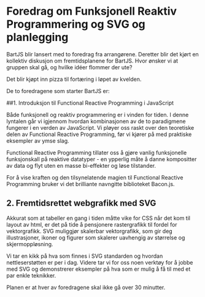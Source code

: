 # Foredrag om Funksjonell Reaktiv Programmering og SVG og planlegging

BartJS blir lansert med to foredrag fra arrangørene. Deretter blir det kjørt en kollektiv diskusjon om fremtidsplanene for BartJS. Hvor ønsker vi at gruppen skal gå, og hvilke idéer flommer der ute?

Det blir kjøpt inn pizza til fortæring i løpet av kvelden.

De to foredragene som starter BartJS er:

##1. Introduksjon til Functional Reactive Programming i JavaScript

Både funksjonell og reaktiv programmering er i vinden for tiden. I denne lyntalen går vi igjennom hvordan kombinasjonen av de to paradigmene fungerer i en verden av JavaScript. Vi pløyer oss raskt over den teoretiske delen av Functional Reactive Programming, før vi kjører på med praktiske eksempler av ymse slag.

Functional Reactive Programming tillater oss å gjøre vanlig funksjonelle funksjonskall på reaktive datatyper - en ypperlig måte å danne kompositter av data og flyt uten en masse bi-effekter og løse tilstander.

For å vise kraften og den tilsynelatende magien til Functional Reactive Programming bruker vi det brilliante navngitte biblioteket Bacon.js.

## 2. Fremtidsrettet webgrafikk med SVG

Akkurat som at tabeller en gang i tiden måtte vike for CSS når det kom til layout av html, er det på tide å pensjonere rastergrafikk til fordel for vektorgrafikk. SVG muliggjør skalerbar vektorgrafikk, som gir deg illustrasjoner, ikoner og figurer som skalerer uavhengig av størrelse og skjermoppløsning.

Vi tar en kikk på hva som finnes i SVG standarden og hvordan nettleserstøtten er per i dag. Videre tar vi for oss noen verktøy for å jobbe med SVG og demonstrerer eksempler på hva som er mulig å få til med et par enkle teknikker.

Planen er at hver av foredragene skal ikke gå over 30 minutter.